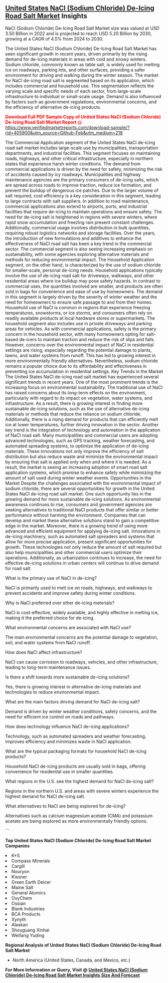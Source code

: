 <h2><a href="https://www.verifiedmarketreports.com/download-sample/?rid=405900&amp;utm_source=Github-Feb&amp;utm_medium=218" target="_blank">United States NaCl (Sodium Chloride) De-Icing Road Salt Market</a> Insights</h2><p>NaCl (Sodium Chloride) De-Icing Road Salt Market size was valued at USD 3.50 Billion in 2022 and is projected to reach USD 5.20 Billion by 2030, growing at a CAGR of 4.5% from 2024 to 2030.</p><p> <p>The United States NaCl (Sodium Chloride) De-Icing Road Salt Market has seen significant growth in recent years, driven primarily by the rising demand for de-icing materials in areas with cold and snowy winters. Sodium chloride, commonly known as table salt, is widely used for melting ice on roadways, parking lots, and other surfaces, providing a safer environment for driving and walking during the winter season. The market for NaCl de-icing road salt is segmented based on its application, which includes commercial and household use. This segmentation reflects the varying scale and specific needs of each sector, from large-scale infrastructure to individual or small-scale usage. Demand is also influenced by factors such as government regulations, environmental concerns, and the efficiency of alternative de-icing products. <p><span class=""><span style="color: #ff0000;"><strong>Download Full PDF Sample Copy of United States NaCl (Sodium Chloride) De-Icing Road Salt Market Report</strong> @ </span><a href="https://www.verifiedmarketreports.com/download-sample/?rid=405900&amp;utm_source=Github-Feb&amp;utm_medium=218" target="_blank">https://www.verifiedmarketreports.com/download-sample/?rid=405900&amp;utm_source=Github-Feb&amp;utm_medium=218</a></span></p> The Commercial Application segment of the United States NaCl de-icing road salt market includes large-scale use by municipalities, transportation departments, and industrial facilities. This segment focuses on maintaining roads, highways, and other critical infrastructure, especially in northern states that experience harsh winter conditions. The demand from commercial applications is driven by the need for safety, minimizing the risk of accidents caused by icy roadways. Municipalities and highway maintenance agencies are the primary consumers of de-icing salts, which are spread across roads to improve traction, reduce ice formation, and prevent the buildup of dangerous ice patches. Due to the larger volume of salt required, cost efficiency is a key consideration in this segment, leading to large contracts with salt suppliers. In addition to road maintenance, commercial applications also extend to airports, ports, and industrial facilities that require de-icing to maintain operations and ensure safety. The need for de-icing salt is heightened in regions with severe winters, where rapid snow accumulation and freezing rain present constant challenges. Additionally, commercial usage involves distribution in bulk quantities, requiring robust logistics networks and storage facilities. Over the years, the introduction of new formulations and additives to enhance the effectiveness of NaCl road salt has been a key trend in the commercial sector. The commercial segment is also seeing increasing emphasis on sustainability, with some agencies exploring alternative materials and methods for reducing environmental impact. The Household Application segment, on the other hand, is characterized by the use of sodium chloride for smaller-scale, personal de-icing needs. Household applications typically involve the use of de-icing road salt for driveways, walkways, and other residential areas where ice buildup may pose safety hazards. In contrast to commercial uses, the quantities involved are smaller, and products are often sold in bags for convenience and ease of use by homeowners. The demand in this segment is largely driven by the severity of winter weather and the need for homeowners to ensure safe passage to and from their homes. Household use of NaCl is common in regions that experience freezing temperatures, snowstorms, or ice storms, and consumers often rely on readily available products at local hardware stores or supermarkets. The household segment also includes use in private driveways and parking areas for vehicles. As with commercial applications, safety is the primary concern in the household sector, with many homeowners opting for salt-based de-icers to maintain traction and reduce the risk of slips and falls. However, concerns over the environmental impact of NaCl in residential settings are rising, especially regarding the potential damage to plants, lawns, and water systems from runoff. This has led to growing interest in more environmentally friendly alternatives. Nevertheless, sodium chloride remains a popular choice due to its affordability and effectiveness in preventing ice accumulation in residential settings. Key Trends in the Market The United States NaCl de-icing road salt market has experienced several significant trends in recent years. One of the most prominent trends is the increasing focus on environmental sustainability. The traditional use of NaCl has raised concerns about its long-term effects on the environment, particularly with regard to its impact on vegetation, water systems, and infrastructure. As a result, there is growing interest in finding more sustainable de-icing solutions, such as the use of alternative de-icing materials or methods that reduce the reliance on sodium chloride. Additionally, there is a rising demand for products that can efficiently melt ice at lower temperatures, further driving innovation in the sector. Another key trend is the integration of technology and automation in the application of NaCl road salt. Many municipalities and commercial users are adopting advanced technologies, such as GPS tracking, weather forecasting, and automated spreading systems, to optimize the application of de-icing materials. These innovations not only improve the efficiency of salt distribution but also reduce waste and minimize the environmental impact by ensuring that salt is applied only when and where it is needed. As a result, the market is seeing an increasing adoption of smart road salt application systems, which promise to enhance safety while minimizing the amount of salt used during winter weather events. Opportunities in the Market Despite the challenges associated with the environmental impact of sodium chloride, there are several opportunities for growth in the United States NaCl de-icing road salt market. One such opportunity lies in the growing demand for more sustainable de-icing solutions. As environmental awareness continues to rise, consumers and government agencies are seeking alternatives to traditional NaCl products that offer similar or better performance without harming the environment. Companies that can develop and market these alternative solutions stand to gain a competitive edge in the market. Moreover, there is a growing trend of using more advanced and efficient equipment for applying de-icing salt. Innovations in de-icing machinery, such as automated salt spreaders and systems that allow for more precise application, present significant opportunities for growth. These technologies not only reduce the amount of salt required but also help municipalities and other commercial users optimize their operations. Additionally, as urbanization continues to increase, the need for effective de-icing solutions in urban centers will continue to drive demand for road salt. <p>What is the primary use of NaCl in de-icing? </p> <p>NaCl is primarily used to melt ice on roads, highways, and walkways to prevent accidents and improve safety during winter conditions. </p> <p>Why is NaCl preferred over other de-icing materials? </p> <p>NaCl is cost-effective, widely available, and highly effective in melting ice, making it the preferred choice for de-icing. </p> <p>What environmental concerns are associated with NaCl use? </p> <p>The main environmental concerns are the potential damage to vegetation, soil, and water systems from NaCl runoff. </p> <p>How does NaCl affect infrastructure? </p> <p>NaCl can cause corrosion to roadways, vehicles, and other infrastructure, leading to long-term maintenance issues. </p> <p>Is there a shift towards more sustainable de-icing solutions? </p> <p>Yes, there is growing interest in alternative de-icing materials and technologies to reduce environmental impact. </p> <p>What are the main factors driving demand for NaCl de-icing salt? </p> <p>Demand is driven by winter weather conditions, safety concerns, and the need for efficient ice control on roads and pathways. </p> <p>How does technology influence NaCl de-icing applications? </p> <p>Technology, such as automated spreaders and weather forecasting, improves efficiency and minimizes waste in NaCl application. </p> <p>What are the typical packaging formats for household NaCl de-icing products? </p> <p>Household NaCl de-icing products are usually sold in bags, offering convenience for residential use in smaller quantities. </p> <p>What regions in the U.S. see the highest demand for NaCl de-icing salt? </p> <p>Regions in the northern U.S. and areas with severe winters experience the highest demand for NaCl de-icing salt. </p> <p>What alternatives to NaCl are being explored for de-icing? </p> <p>Alternatives such as calcium magnesium acetate (CMA) and potassium acetate are being explored as more environmentally friendly options. </p> ```</p><p><strong>Top United States NaCl (Sodium Chloride) De-Icing Road Salt Market Companies</strong></p><div data-test-id=""><p><li>K+S</li><li> Compass Minerals</li><li> Cargill</li><li> Nouryon</li><li> Kissner</li><li> Green Earth Deicer</li><li> Maine Salt</li><li> General Atomics</li><li> OxyChem</li><li> Ossian</li><li> Blank Industries</li><li> BCA Products</li><li> Xynyth</li><li> Alaskan</li><li> Shouguang Xinhai</li><li> Weifang Yuding</li></p><div><strong>Regional Analysis of&nbsp;United States NaCl (Sodium Chloride) De-Icing Road Salt Market</strong></div><ul><li dir="ltr"><p dir="ltr">North America&nbsp;(United States, Canada, and Mexico, etc.)</p></li></ul><p><strong>For More Information or Query, Visit @&nbsp;</strong><strong><a href="https://www.verifiedmarketreports.com/product/nacl-sodium-chloride-de-icing-road-salt-market/?utm_source=Github-Feb&amp;utm_medium=218" target="_blank">United States NaCl (Sodium Chloride) De-Icing Road Salt Market Insights Size And Forecast</a></strong></p></div>
